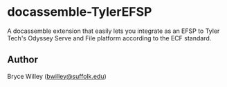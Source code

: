 # docassemble-TylerEFSP

A docassemble extension that easily lets you integrate as an EFSP to Tyler Tech's Odyssey Serve and
File platform according to the ECF standard.

## Author

Bryce Willey (bwilley@suffolk.edu)
